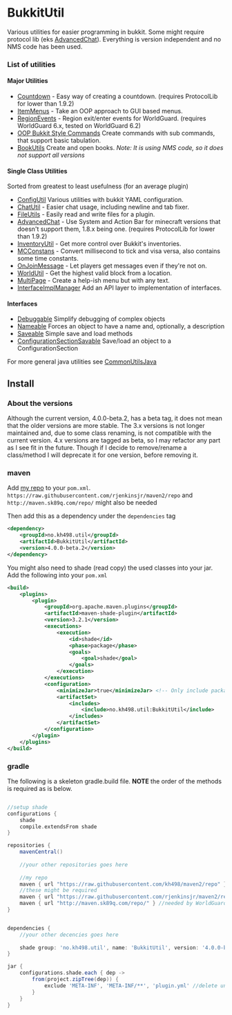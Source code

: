 # BukkitUtil

Various utilities for easier programming in bukkit. Some might require protocol lib (eks [AdvancedChat](https://github.com/kh498/BukkitUtil/blob/master/src/main/java/no/kh498/util/chat/AdvancedChat.java#L68)). Everything is version independent and no NMS code has been used. 

### List of utilities

#### Major Utilities 

* [Countdown](https://github.com/kh498/BukkitUtil/tree/master/src/main/java/no/kh498/util/countdown) - Easy way of creating a countdown. (requires ProtocolLib for lower than 1.9.2)
* [ItemMenus](https://github.com/kh498/BukkitUtil/tree/master/src/main/java/no/kh498/util/itemMenus) - Take an OOP approach to GUI based menus.
* [RegionEvents](https://github.com/kh498/BukkitUtil/blob/master/src/main/java/no/kh498/util/regionEvents) - Region exit/enter events for WorldGuard. (requires WorldGuard 6.x, tested on WorldGuard 6.2)
* [OOP Bukkit Style Commands]() Create commands with sub commands, that support basic tabulation.
* [BookUtils](https://github.com/kh498/BukkitUtil/blob/master/src/main/java/no/kh498/util/book/Bookutil.java) Create and open books. *Note: It is using NMS code, so it does not support all versions*

#### Single Class Utilities

Sorted from greatest to least usefulness (for an average plugin)

* [ConfigUtil](https://github.com/kh498/BukkitUtil/blob/master/src/main/java/no/kh498/util/ConfigUtil.java) Various utilities with bukkit YAML configuration.
* [ChatUtil](https://github.com/kh498/BukkitUtil/blob/master/src/main/java/no/kh498/util/ChatUtil.java) - Easier chat usage, including newline and tab fixer.
* [FileUtils](https://github.com/kh498/BukkitUtil/blob/master/src/main/java/no/kh498/util/FileUtils.java) - Easily read and write files for a plugin.
* [AdvancedChat](https://github.com/kh498/BukkitUtil/tree/master/src/main/java/no/kh498/util/chat) - Use System and Action Bar for minecraft versions that doesn't support them, 1.8.x being one. (requires ProtocolLib for lower than 1.9.2)
* [InventoryUtil](https://github.com/kh498/BukkitUtil/blob/master/src/main/java/no/kh498/util/InventoryUtil.java) - Get more control over Bukkit's inventories.
* [MCConstans](https://github.com/kh498/BukkitUtil/blob/master/src/main/java/no/kh498/util/MCConstants.java) - Convert millisecond to tick and visa versa, also contains some time constants.
* [OnJoinMessage](https://github.com/kh498/BukkitUtil/blob/master/src/main/java/no/kh498/util/OnJoinMessage.java) - Let players get messages even if they're not on.
* [WorldUtil](https://github.com/kh498/BukkitUtil/blob/master/src/main/java/no/kh498/util/WorldUtil.java) - Get the highest valid block from a location.
* [MultiPage](https://github.com/kh498/BukkitUtil/blob/master/src/main/java/no/kh498/util/MultiPage.java) - Create a help-ish menu but with any text.
* [InterfaceImplManager](https://github.com/kh498/BukkitUtil/blob/master/src/main/java/no/kh498/util/InterfaceImplManager.java) Add an API layer to implementation of interfaces.

#### Interfaces

* [Debuggable](https://github.com/kh498/BukkitUtil/blob/master/src/main/java/no/kh498/util/Debuggable.java) Simplify debugging of complex objects
* [Nameable](https://github.com/kh498/BukkitUtil/blob/master/src/main/java/no/kh498/util/Nameable.java) Forces an object to have a name and, optionally, a description
* [Saveable](https://github.com/kh498/BukkitUtil/blob/master/src/main/java/no/kh498/util/Saveable.java) Simple save and load methods
* [ConfigurationSectionSavable](https://github.com/kh498/BukkitUtil/blob/master/src/main/java/no/kh498/util/ConfigurationSectionSavable.java) Save/load an object to a ConfigurationSection

For more general java utilities see [CommonUtilsJava](https://github.com/kh498/CommonUtilsJava)

## Install

### About the versions

Although the current version, 4.0.0-beta.2, has a beta tag, it does not mean that the older versions are more stable. The 3.x versions is not longer maintained and, due to some class renaming, is not compatible with the current version. 4.x versions are tagged as beta, so I may refactor any part as I see fit in the future. Though if I decide to remove/rename a class/method I will deprecate it for one version, before removing it.

### maven

Add [my repo](https://github.com/kh498/maven2) to your `pom.xml`. `https://raw.githubusercontent.com/rjenkinsjr/maven2/repo` and `http://maven.sk89q.com/repo/` might also be needed


Then add this as a dependency under the `dependencies` tag

```xml
<dependency>
    <groupId>no.kh498.util</groupId>
    <artifactId>BukkitUtil</artifactId>
    <version>4.0.0-beta.2</version>
</dependency>
```

You might also need to shade (read copy) the used classes into your jar. Add the following into your `pom.xml`

```xml
<build>
    <plugins>
        <plugin>
            <groupId>org.apache.maven.plugins</groupId>
            <artifactId>maven-shade-plugin</artifactId>
            <version>3.2.1</version>
            <executions>
                <execution>
                    <id>shade</id>
                    <phase>package</phase>
                    <goals>
                        <goal>shade</goal>
                    </goals>
                </execution>
            </executions>
            <configuration>
                <minimizeJar>true</minimizeJar> <!-- Only include packages that you are using. Note: Requires Java 1.5 or higher. -->
                <artifactSet>
                    <includes>
                        <include>no.kh498.util:BukkitUtil</include>
                    </includes>
                </artifactSet>
            </configuration>
        </plugin>
    </plugins>
</build>       
```

### gradle

The following is a skeleton gradle.build file. **NOTE** the order of the methods is required as is below.

```groovy

//setup shade
configurations {
    shade
    compile.extendsFrom shade
}

repositories {
    mavenCentral()
    
    //your other repositories goes here
    
    //my repo
    maven { url "https://raw.githubusercontent.com/kh498/maven2/repo" }
    //these might be required
    maven { url "https://raw.githubusercontent.com/rjenkinsjr/maven2/repo" } // needed by slf4bukkit (a logger)
    maven { url "http://maven.sk89q.com/repo/" } //needed by WorldGuard
}


dependencies {
    //your other decencies goes here
    
    shade group: 'no.kh498.util', name: 'BukkitUtil', version: '4.0.0-beta.2'
}

jar {
    configurations.shade.each { dep ->
        from(project.zipTree(dep)) {
            exclude 'META-INF', 'META-INF/**', 'plugin.yml' //delete unwanted/duplicate stuff
        }
    }
}
```
